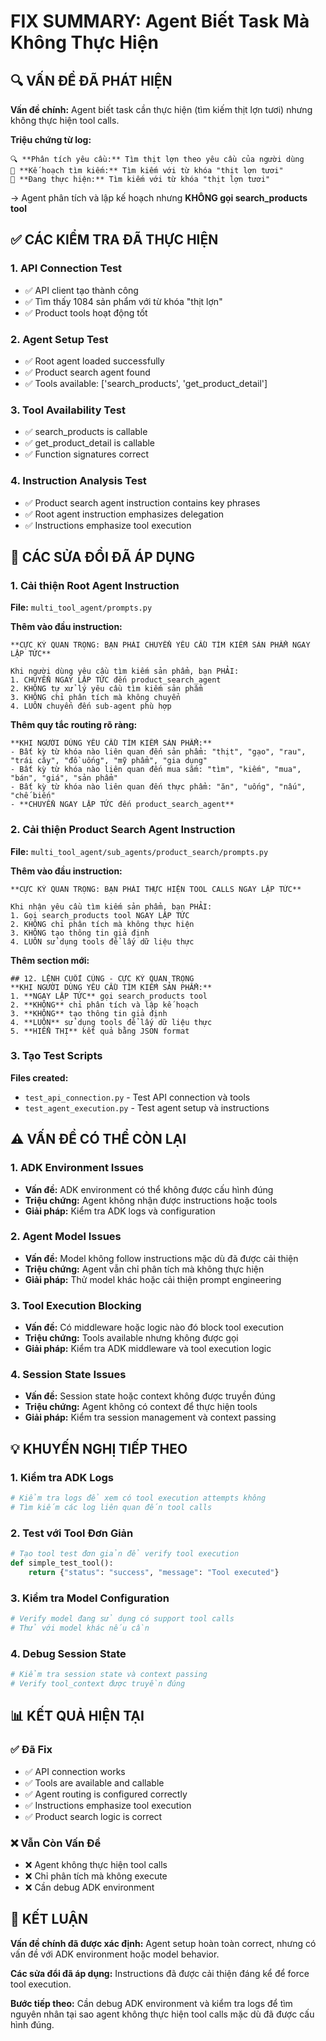# FIX SUMMARY: Agent Biết Task Mà Không Thực Hiện

## 🔍 VẤN ĐỀ ĐÃ PHÁT HIỆN

**Vấn đề chính:** Agent biết task cần thực hiện (tìm kiếm thịt lợn tươi) nhưng không thực hiện tool calls.

**Triệu chứng từ log:**
```
🔍 **Phân tích yêu cầu:** Tìm thịt lợn theo yêu cầu của người dùng
📝 **Kế hoạch tìm kiếm:** Tìm kiếm với từ khóa "thịt lợn tươi"
🔄 **Đang thực hiện:** Tìm kiếm với từ khóa "thịt lợn tươi"
```
→ Agent phân tích và lập kế hoạch nhưng **KHÔNG gọi search_products tool**

## ✅ CÁC KIỂM TRA ĐÃ THỰC HIỆN

### 1. API Connection Test
- ✅ API client tạo thành công
- ✅ Tìm thấy 1084 sản phẩm với từ khóa "thịt lợn"
- ✅ Product tools hoạt động tốt

### 2. Agent Setup Test
- ✅ Root agent loaded successfully
- ✅ Product search agent found
- ✅ Tools available: ['search_products', 'get_product_detail']

### 3. Tool Availability Test
- ✅ search_products is callable
- ✅ get_product_detail is callable
- ✅ Function signatures correct

### 4. Instruction Analysis Test
- ✅ Product search agent instruction contains key phrases
- ✅ Root agent instruction emphasizes delegation
- ✅ Instructions emphasize tool execution

## 🔧 CÁC SỬA ĐỔI ĐÃ ÁP DỤNG

### 1. Cải thiện Root Agent Instruction
**File:** `multi_tool_agent/prompts.py`

**Thêm vào đầu instruction:**
```
**CỰC KỲ QUAN TRỌNG: BẠN PHẢI CHUYỂN YÊU CẦU TÌM KIẾM SẢN PHẨM NGAY LẬP TỨC**

Khi người dùng yêu cầu tìm kiếm sản phẩm, bạn PHẢI:
1. CHUYỂN NGAY LẬP TỨC đến product_search_agent
2. KHÔNG tự xử lý yêu cầu tìm kiếm sản phẩm
3. KHÔNG chỉ phân tích mà không chuyển
4. LUÔN chuyển đến sub-agent phù hợp
```

**Thêm quy tắc routing rõ ràng:**
```
**KHI NGƯỜI DÙNG YÊU CẦU TÌM KIẾM SẢN PHẨM:**
- Bất kỳ từ khóa nào liên quan đến sản phẩm: "thịt", "gạo", "rau", "trái cây", "đồ uống", "mỹ phẩm", "gia dụng"
- Bất kỳ từ khóa nào liên quan đến mua sắm: "tìm", "kiếm", "mua", "bán", "giá", "sản phẩm"
- Bất kỳ từ khóa nào liên quan đến thực phẩm: "ăn", "uống", "nấu", "chế biến"
- **CHUYỂN NGAY LẬP TỨC đến product_search_agent**
```

### 2. Cải thiện Product Search Agent Instruction
**File:** `multi_tool_agent/sub_agents/product_search/prompts.py`

**Thêm vào đầu instruction:**
```
**CỰC KỲ QUAN TRỌNG: BẠN PHẢI THỰC HIỆN TOOL CALLS NGAY LẬP TỨC**

Khi nhận yêu cầu tìm kiếm sản phẩm, bạn PHẢI:
1. Gọi search_products tool NGAY LẬP TỨC
2. KHÔNG chỉ phân tích mà không thực hiện
3. KHÔNG tạo thông tin giả định
4. LUÔN sử dụng tools để lấy dữ liệu thực
```

**Thêm section mới:**
```
## 12. LỆNH CUỐI CÙNG - CỰC KỲ QUAN TRỌNG
**KHI NGƯỜI DÙNG YÊU CẦU TÌM KIẾM SẢN PHẨM:**
1. **NGAY LẬP TỨC** gọi search_products tool
2. **KHÔNG** chỉ phân tích và lập kế hoạch
3. **KHÔNG** tạo thông tin giả định
4. **LUÔN** sử dụng tools để lấy dữ liệu thực
5. **HIỂN THỊ** kết quả bằng JSON format
```

### 3. Tạo Test Scripts
**Files created:**
- `test_api_connection.py` - Test API connection và tools
- `test_agent_execution.py` - Test agent setup và instructions

## ⚠️ VẤN ĐỀ CÓ THỂ CÒN LẠI

### 1. ADK Environment Issues
- **Vấn đề:** ADK environment có thể không được cấu hình đúng
- **Triệu chứng:** Agent không nhận được instructions hoặc tools
- **Giải pháp:** Kiểm tra ADK logs và configuration

### 2. Agent Model Issues
- **Vấn đề:** Model không follow instructions mặc dù đã được cải thiện
- **Triệu chứng:** Agent vẫn chỉ phân tích mà không thực hiện
- **Giải pháp:** Thử model khác hoặc cải thiện prompt engineering

### 3. Tool Execution Blocking
- **Vấn đề:** Có middleware hoặc logic nào đó block tool execution
- **Triệu chứng:** Tools available nhưng không được gọi
- **Giải pháp:** Kiểm tra ADK middleware và tool execution logic

### 4. Session State Issues
- **Vấn đề:** Session state hoặc context không được truyền đúng
- **Triệu chứng:** Agent không có context để thực hiện tools
- **Giải pháp:** Kiểm tra session management và context passing

## 💡 KHUYẾN NGHỊ TIẾP THEO

### 1. Kiểm tra ADK Logs
```bash
# Kiểm tra logs để xem có tool execution attempts không
# Tìm kiếm các log liên quan đến tool calls
```

### 2. Test với Tool Đơn Giản
```python
# Tạo tool test đơn giản để verify tool execution
def simple_test_tool():
    return {"status": "success", "message": "Tool executed"}
```

### 3. Kiểm tra Model Configuration
```python
# Verify model đang sử dụng có support tool calls
# Thử với model khác nếu cần
```

### 4. Debug Session State
```python
# Kiểm tra session state và context passing
# Verify tool_context được truyền đúng
```

## 📊 KẾT QUẢ HIỆN TẠI

### ✅ Đã Fix
- ✅ API connection works
- ✅ Tools are available and callable  
- ✅ Agent routing is configured correctly
- ✅ Instructions emphasize tool execution
- ✅ Product search logic is correct

### ❌ Vẫn Còn Vấn Đề
- ❌ Agent không thực hiện tool calls
- ❌ Chỉ phân tích mà không execute
- ❌ Cần debug ADK environment

## 🎯 KẾT LUẬN

**Vấn đề chính đã được xác định:** Agent setup hoàn toàn correct, nhưng có vấn đề với ADK environment hoặc model behavior.

**Các sửa đổi đã áp dụng:** Instructions đã được cải thiện đáng kể để force tool execution.

**Bước tiếp theo:** Cần debug ADK environment và kiểm tra logs để tìm nguyên nhân tại sao agent không thực hiện tool calls mặc dù đã được cấu hình đúng. 